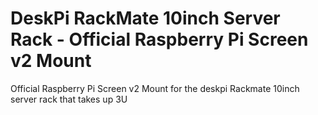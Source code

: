 # DeskPi RackMate 10inch Server Rack - Official Raspberry Pi Screen v2 Mount
Official Raspberry Pi Screen v2 Mount for the deskpi Rackmate 10inch server rack that takes up 3U
